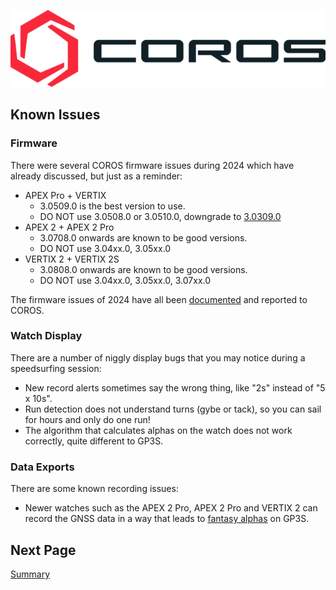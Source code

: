 ![GP3S Logo](../img/COROS_Wearables_Logo.png)



## Known Issues

### Firmware

There were several COROS firmware issues during 2024 which have already discussed, but just as a reminder:

- APEX Pro + VERTIX
  - 3.0509.0 is the best version to use.
  - DO NOT use 3.0508.0 or 3.0510.0, downgrade to [3.0309.0](https://logiqx.github.io/gps-details/devices/coros/firmware/3.0309.0/install.html)
- APEX 2 + APEX 2 Pro
  - 3.0708.0 onwards are known to be good versions.
  - DO NOT use 3.04xx.0, 3.05xx.0
- VERTIX 2 + VERTIX 2S
  - 3.0808.0 onwards are known to be good versions.
  - DO NOT use 3.04xx.0, 3.05xx.0, 3.07xx.0

The firmware issues of 2024 have all been [documented](https://logiqx.github.io/gps-details/devices/coros/firmware/) and reported to COROS.



### Watch Display

There are a number of niggly display bugs that you may notice during a speedsurfing session:

- New record alerts sometimes say the wrong thing, like "2s" instead of "5 x 10s".
- Run detection does not understand turns (gybe or tack), so you can sail for hours and only do one run!
- The algorithm that calculates alphas on the watch does not work correctly, quite different to GP3S.



### Data Exports

There are some known recording issues:

- Newer watches such as the APEX 2 Pro, APEX 2 Pro and VERTIX 2 can record the GNSS data in a way that leads to [fantasy alphas](https://logiqx.github.io/gps-details/devices/coros/alpha/) on GP3S.



## Next Page

[Summary](../README.md#summary)
